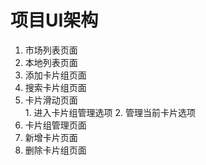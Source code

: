 # 项目UI架构  
1. 市场列表页面  
2. 本地列表页面  
  1. 添加卡片组页面  
  2. 搜索卡片组页面  
  3. 卡片滑动页面  
    1. 进入卡片组管理选项
    2. 管理当前卡片选项
  4. 卡片组管理页面  
  5. 新增卡片页面  
  6. 删除卡片组页面  
